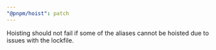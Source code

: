 ```yaml
---
"@pnpm/hoist": patch
---
```


Hoisting should not fail if some of the aliases cannot be hoisted due to issues with the lockfile.
